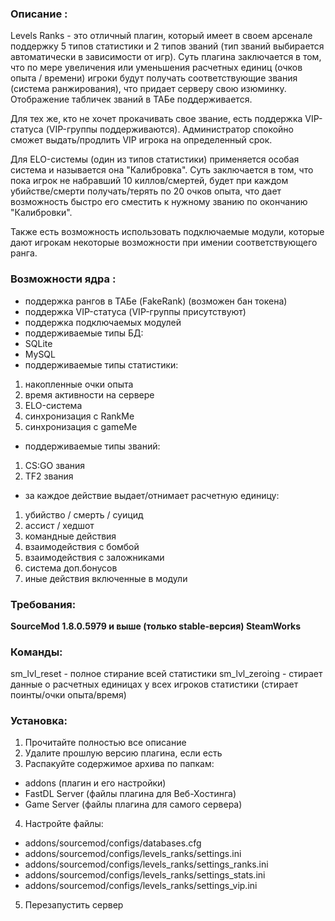 ### Описание :

Levels Ranks - это отличный плагин, который имеет в своем арсенале поддержку 5 типов статистики и 2 типов званий (тип званий выбирается автоматически в зависимости от игр). Суть плагина заключается в том, что по мере увеличения или уменьшения расчетных единиц (очков опыта / времени) игроки будут получать соответствующие звания (система ранжирования), что придает серверу свою изюминку. Отображение табличек званий в ТАБе поддерживается.

Для тех же, кто не хочет прокачивать свое звание, есть поддержка VIP-статуса (VIP-группы поддерживаются). Администратор спокойно сможет выдать/продлить VIP игрока на определенный срок.

Для ELO-системы (один из типов статистики) применяется особая система и называется она "Калибровка". Суть заключается в том, что пока игрок не набравший 10 киллов/смертей, будет при каждом убийстве/смерти получать/терять по 20 очков опыта, что дает возможность быстро его сместить к нужному званию по окончанию "Калибровки".

Также есть возможность использовать подключаемые модули, которые дают игрокам некоторые возможности при имении соответствующего ранга.

### Возможности ядра :

- поддержка рангов в ТАБе (FakeRank) (возможен бан токена)
- поддержка VIP-статуса (VIP-группы присутствуют)
- поддержка подключаемых модулей
- поддерживаемые типы БД:
- SQLite
- MySQL
- поддерживаемые типы статистики:
1. накопленные очки опыта
2. время активности на сервере
3. ELO-система
4. синхронизация с RankMe
5. синхронизация с gameMe
- поддерживаемые типы званий:
1. CS:GO звания
2. TF2 звания
- за каждое действие выдает/отнимает расчетную единицу:
1. убийство / смерть / суицид
2. ассист / хедшот
3. командные действия
4. взаимодействия с бомбой
  5. взаимодействия с заложниками
  6. система доп.бонусов
  7. иные действия включенные в модули

### Требования:
**SourceMod 1.8.0.5979 и выше (только stable-версия)
SteamWorks**
### Команды:
sm_lvl_reset - полное стирание всей статистики
sm_lvl_zeroing - стирает данные о расчетных единицах у всех игроков статистики (стирает поинты/очки опыта/время)
### Установка:
1) Прочитайте полностью все описание
2) Удалите прошлую версию плагина, если есть
3) Распакуйте содержимое архива по папкам:
- addons (плагин и его настройки)
- FastDL Server (файлы плагина для Веб-Хостинга)
- Game Server (файлы плагина для самого сервера)​
4) Настройте файлы:
- addons/sourcemod/configs/databases.cfg
- addons/sourcemod/configs/levels_ranks/settings.ini
- addons/sourcemod/configs/levels_ranks/settings_ranks.ini
- addons/sourcemod/configs/levels_ranks/settings_stats.ini
- addons/sourcemod/configs/levels_ranks/settings_vip.ini​
5) Перезапустить сервер

